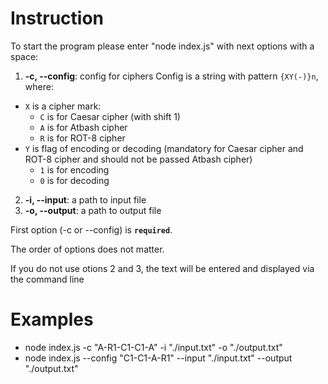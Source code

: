 # Instruction

To start the program please enter "node index.js" with next options with a space:

1.  **-c, --config**: config for ciphers
    Config is a string with pattern `{XY(-)}n`, where:

- `X` is a cipher mark:
  - `C` is for Caesar cipher (with shift 1)
  - `A` is for Atbash cipher
  - `R` is for ROT-8 cipher
- `Y` is flag of encoding or decoding (mandatory for Caesar cipher and ROT-8 cipher and should not be passed Atbash cipher)
  - `1` is for encoding
  - `0` is for decoding

2.  **-i, --input**: a path to input file
3.  **-o, --output**: a path to output file

First option (-c or --config) is **`required`**.

The order of options does not matter.

If you do not use otions 2 and 3, the text will be entered and displayed via the command line

# Examples

- node index.js -c "A-R1-C1-C1-A" -i "./input.txt" -o "./output.txt"
- node index.js --config "C1-C1-A-R1" --input "./input.txt" --output "./output.txt"
